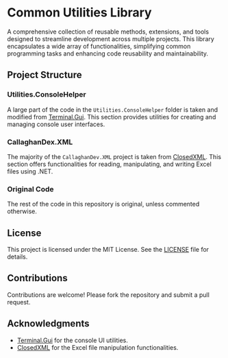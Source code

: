 # Common Utilities Library

A comprehensive collection of reusable methods, extensions, and tools designed to streamline development across multiple projects. This library encapsulates a wide array of functionalities, simplifying common programming tasks and enhancing code reusability and maintainability.

## Project Structure

### Utilities.ConsoleHelper

A large part of the code in the `Utilities.ConsoleHelper` folder is taken and modified from [Terminal.Gui](https://github.com/gui-cs/Terminal.Gui). This section provides utilities for creating and managing console user interfaces.

### CallaghanDex.XML

The majority of the `CallaghanDev.XML` project is taken from [ClosedXML](https://github.com/ClosedXML/ClosedXML). This section offers functionalities for reading, manipulating, and writing Excel files using .NET.

### Original Code

The rest of the code in this repository is original, unless commented otherwise.

## License

This project is licensed under the MIT License. See the [LICENSE](LICENSE) file for details.

## Contributions

Contributions are welcome! Please fork the repository and submit a pull request.

## Acknowledgments

- [Terminal.Gui](https://github.com/gui-cs/Terminal.Gui) for the console UI utilities.
- [ClosedXML](https://github.com/ClosedXML/ClosedXML) for the Excel file manipulation functionalities.
